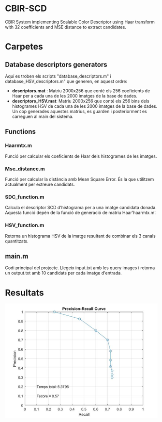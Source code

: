 # CBIR-SCD
CBIR System implementing Scalable Color Descriptor using Haar transform with 32 coefficients and MSE distance to extract candidates.

# Carpetes
## Database descriptors generators
Aquí es troben els scripts "database_descriptors.m" i database_HSV_descriptors.m" que generen, en aquest ordre:
- **descriptors.mat** : Matriu 2000x256 que conté els 256 coeficients de Haar per a cada una de les 2000 imatges de la base de dades.
- **descriptors_HSV.mat**: Matriu 2000x256 que conté els 256 bins dels histogrames HSV de cada una de les 2000 imatges de la base de dades.
Un cop generades aquestes matrius, es guarden i posteriorment es carreguen al main del sistema.

## Functions
### Haarmtx.m
Funció per calcular els coeficients de Haar dels histogrames de les imatges.
### Mse_distance.m
Funció per calcular la distància amb Mean Square Error. És la que utilitzem actualment per extreure candidats.
### SDC_function.m
Calcula el descriptor SCD d'histograma per a una imatge candidata donada. Aquesta funció depèn de la funció de generació de matriu Haar'haarmtx.m'.
### HSV_function.m
Retorna un histograma HSV de la imatge resultant de combinar els 3 canals quantitzats.

## main.m
Codi principal del projecte. Llegeix input.txt amb les query images i retorna un output.txt amb 10 candidats per cada imatge d'entrada.

# Resultats
![Resultats](Images/resultats.jpg)
